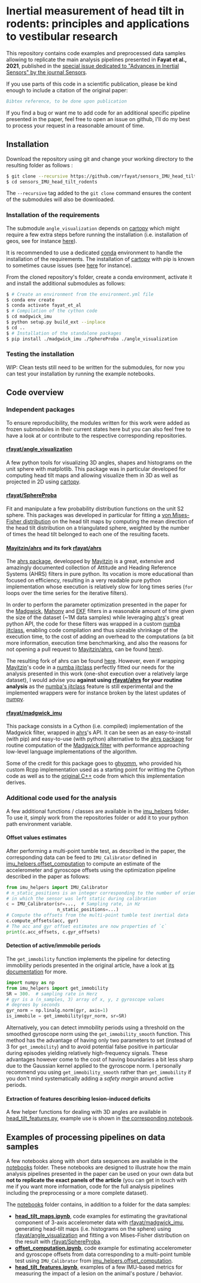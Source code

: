 # Inertial measurement of head tilt in rodents: principles and applications to vestibular research

This repository contains code examples and preprocessed data samples allowing to replicate the main analysis pipelines presented in **Fayat et al., 2021**, published in the [special issue dedicated to "Advances in Inertial Sensors" by the journal Sensors](https://www.mdpi.com/journal/sensors/special_issues/iertial_sensors).

If you use parts of this code in a scientific publication, please be kind enough to include a citation of the original paper:

```bibtex
Bibtex reference, to be done upon publication
```

If you find a bug or want me to add code for an additional specific pipeline presented in the paper, feel free to open an issue on github, I'll do my best to process your request in a reasonable amount of time.

## Installation
Download the repository using git and change your working directory to  the resulting folder as follows :
```bash
$ git clone --recursive https://github.com/rfayat/sensors_IMU_head_tilt_rodents.git
$ cd sensors_IMU_head_tilt_rodents
```
The `--recursive` tag added to the `git clone` command ensures the content of the submodules will also be downloaded.

### Installation of the requirements
The submodule `angle_visualization` depends on [cartopy](https://scitools.org.uk/cartopy/docs/latest/) which might require a few extra steps before running the installation (i.e. installation of geos, see for instance [here](https://stackoverflow.com/a/56956172/12841990)).

It is recommended to use a dedicated [conda](https://docs.conda.io) environment to handle the installation of the requirements. The installation of [cartopy](https://scitools.org.uk/cartopy/docs/latest/) with pip is known to sometimes cause issues (see [here](https://stackoverflow.com/a/53745635/12841990) for instance).

From the cloned repository's folder, create a conda environment, activate it and install the additional submodules as follows:

```bash
$ # Create an environment from the environment.yml file
$ conda env create
$ conda activate fayat_et_al
$ # Compilation of the cython code
$ cd madgwick_imu
$ python setup.py build_ext --inplace
$ cd ..
$ # Installation of the standalone packages
$ pip install ./madgwick_imu ./SphereProba ./angle_visualization
```

### Testing the installation
WIP: Clean tests still need to be written for the submodules, for now you can test your installation by running the example notebooks.

## Code overview

### Independent packages
To ensure reproducibility, the modules written for this work were added as frozen submodules in their current states here but you can also feel free to have a look at or contribute to the respective corresponding repositories.

#### [rfayat/angle_visualization](https://github.com/rfayat/angle_visualization)
A few python tools for visualizing 3D angles, shapes and histograms on the unit sphere with matplotlib. This package was in particular developed for computing head tilt maps and allowing visualize them in 3D as well as projected in 2D using [cartopy](https://scitools.org.uk/cartopy/docs/latest/).

#### [rfayat/SphereProba](https://github.com/rfayat/SphereProba)
Fit and manipulate a few probability distribution functions on the unit S2 sphere. This packages was developed in particular for fitting a [von Mises-Fisher distribution](https://en.wikipedia.org/wiki/Von_Mises-Fisher_distribution) on the head tilt maps by computing the mean direction of the head tilt distribution on a triangulated sphere, weighted by the number of times the head tilt belonged to each one of the resulting facets.


#### [Mayitzin/ahrs](https://github.com/Mayitzin/ahrs) and its fork [rfayat/ahrs](https://github.com/rfayat/ahrs)
The [ahrs package](https://ahrs.readthedocs.io), developped by [Mayitzin](https://github.com/Mayitzin) is a great, extensive and amazingly documented collection of Attitude and Heading Reference Systems (AHRS) filters in pure python. Its vocation is more educational than focused on efficiency, resulting in a very readable pure python implementation whose execution is relatively slow for long times series (`for` loops over the time series for the iterative filters).

In order to perform the parameter optimization presented in the paper for the [Madgwick](https://ahrs.readthedocs.io/en/latest/filters/madgwick.html), [Mahony](https://ahrs.readthedocs.io/en/latest/filters/mahony.html) and [EKF](https://ahrs.readthedocs.io/en/latest/filters/ekf.html) filters in a reasonable amount of time given the size of the dataset (~1M data samples) while leveraging [ahrs](https://ahrs.readthedocs.io)'s great python API, the code for these filters was wrapped in a custom [numba jitclass](https://numba.pydata.org/numba-doc/latest/user/jitclass.html), enabling code compilation and thus sizeable shrinkage of the execution time, to the cost of adding an overhead to the computations (a bit more information,  execution time benchmarking, and also the reasons for not opening a pull request to [Mayitzin/ahrs](https://github.com/Mayitzin/ahrs), can be found [here](https://github.com/Mayitzin/ahrs/discussions/35)).

The resulting fork of ahrs can be found [here](https://github.com/rfayat/ahrs). However, even if wrapping [Mayitzin](https://github.com/Mayitzin)'s code in a  [numba jitclass](https://numba.pydata.org/numba-doc/latest/user/jitclass.html) perfectly fitted our needs for the analysis presented in this work (one-shot execution over a relatively large dataset), I would advise you **against using [rfayat/ahrs](https://github.com/rfayat/ahrs) for your routine analysis** as the [numba's jitclass](https://numba.pydata.org/numba-doc/latest/user/jitclass.html) feature is still experimental and the implemented wrappers were for instance broken by the latest updates of [numpy](https://numba.pydata.org/numba-doc/latest/user/jitclass.html).

#### [rfayat/madgwick_imu](https://github.com/rfayat/madgwick_imu)
This package consists in a Cython (i.e. compiled) implementation of the Madgwick filter, wrapped in [ahrs](https://ahrs.readthedocs.io/en/latest/filters/madgwick.html)'s API. It can be seen as an easy-to-install (with pip) and easy-to-use (with python) alternative to the [ahrs package](https://ahrs.readthedocs.io) for routine computation of the [Madgwick filter](https://ahrs.readthedocs.io/en/latest/filters/madgwick.html) with performance approaching low-level language implementations of the algorithm.


Some of the credit for this package goes to [ghyomm](https://github.com/ghyomm), who provided his custom Rcpp implementation used as a starting point for writting the Cython code as well as to the [original C++](https://github.com/xioTechnologies/Fusion) code from which this implementation derives.

### Additional code used for the analysis
A few additional functions / classes are available in the [imu_helpers](imu_helpers) folder. To use it, simply work from the repositories folder or add it to your python path environment variable.

#### Offset values estimates
After performing a multi-point tumble test, as described in the paper, the corresponding data can be feed to `IMU_Calibrator` defined in [imu_helpers.offset_computation](imu_helpers/offset_computation.py) to compute an estimate of the accelerometer and gyroscope offsets using the optimization pipeline described in the paper as follows:

```python
from imu_helpers import IMU_Calibrator
# n_static_positions is an integer corresponding to the number of orientations
# in which the sensor was left static during calibration
c = IMU_Calibrator(sr=...,  # Sampling rate, in Hz
                   n_static_positions=...)
# Compute the offsets from the multi-point tumble test inertial data
c.compute_offsets(acc, gyr)
# The acc and gyr offset estimates are now properties of `c`
print(c.acc_offsets, c.gyr_offsets)
```

#### Detection of active/immobile periods
The `get_immobility` function implements the pipeline for detecting immobility periods presented in the original article, have a look at [its documentation](imu_helpers/immobility_detection.py) for more.

```python
import numpy as np
from imu_helpers import get_immobility
SR = 300.  # sampling rate in Herz
# gyr is a (n_samples, 3) array of x, y, z gyroscope values
# degrees by seconds
gyr_norm = np.linalg.norm(gyr, axis=1)
is_immobile = get_immobility(gyr_norm, sr=SR)
```

Alternatively, you can detect immobility periods using a threshold on the smoothed gyroscope norm using the `get_immobility_smooth` function. This method has the advantage of having only two parameters to set (instead of 3 for `get_immobility`) and to avoid potential false positive in particular during episodes yielding relatively high-frequency signals. These advantages however come to the cost of having boundaries a bit less sharp due to the Gaussian kernel applied to the gyroscope norm. I personally recommend you using `get_immobility_smooth` rather than `get_immobility` if you don't mind systematically adding a *safety margin* around active periods.

#### Extraction of features describing lesion-induced deficits
A few helper functions for dealing with 3D angles are available in [head_tilt_features.py](imu_helpers/head_tilt_features.py), example use is shown in [the corresponding notebook](notebooks/head_tilt_features.ipynb).

## Examples of processing pipelines on data samples
A few notebooks along with short data sequences are available in the [notebooks](notebooks) folder. These notebooks are designed to illustrate how the main analysis pipelines presented in the paper can be used on your own data but **not to replicate the exact panels of the article** (you can get in touch with me if you want more information, code for the full analysis pipelines including the preprocessing or a more complete dataset).

The [notebooks](notebooks) folder contains, in addition to a folder for the data samples:

- **[head_tilt_maps.ipynb](notebooks/head_tilt_maps.ipynb)**, code examples for estimating the gravitational component of 3-axis accelerometer data with [rfayat/madgwick_imu](https://github.com/rfayat/madgwick_imu),  generating head-tilt maps (i.e. histograms on the sphere) using [rfayat/angle_visualization](https://github.com/rfayat/angle_visualization) and fitting a von Mises-Fisher distribution on the result with [rfayat/SphereProba](https://github.com/rfayat/SphereProba).
- **[offset_computation.ipynb](notebooks/offset_computation.ipynb)**, code example for estimating accelerometer and gyroscope offsets from data corresponding to a multi-point tumble test using `IMU_Calibrator` from [imu_helpers.offset_computation](imu_helpers/offset_computation.py).
- **[head_tilt_features.ipynb](notebooks/head_tilt_features.ipynb)**, examples of a few IMU-based metrics for measuring the impact of a lesion on the animal's posture / behavior.

